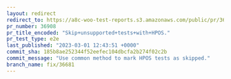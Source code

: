 ```yaml
---
layout: redirect
redirect_to: https://a8c-woo-test-reports.s3.amazonaws.com/public/pr/36908/e2e/index.html
pr_number: 36908
pr_title_encoded: "Skip+unsupported+tests+with+HPOS."
pr_test_type: e2e
last_published: "2023-03-01 12:43:51 +0000"
commit_sha: 185b8ae252344f52eefec104dbcfa2b274f02c2b
commit_message: "Use common method to mark HPOS tests as skipped."
branch_name: fix/36681
---
```

